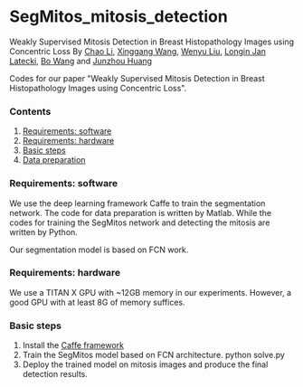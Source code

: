 # SegMitos_mitosis_detection
Weakly Supervised Mitosis Detection in Breast Histopathology Images using Concentric Loss
By [Chao Li](https://chaoli977.weebly.com/), [Xinggang Wang](http://www.xinggangw.info/), [Wenyu Liu](http://mclab.eic.hust.edu.cn/MCWebDisplay/PersonDetails.aspx?Name=Wenyu%20Liu), [Longin Jan Latecki](https://cis.temple.edu/~latecki/), [Bo Wang](https://bowang87.weebly.com/) and [Junzhou Huang](http://ranger.uta.edu/~huang/)

Codes for our paper "Weakly Supervised Mitosis Detection in Breast Histopathology Images using Concentric Loss". 

    
### Contents
1. [Requirements: software](#requirements-software)
2. [Requirements: hardware](#requirements-hardware)
3. [Basic steps](#steps)
4. [Data preparation](#data-preparation)

### Requirements: software

We use the deep learning framework Caffe to train the segmentation network. 
The code for data preparation is written by Matlab. While the codes for training the SegMitos network and detecting the mitosis are written by Python.

Our segmentation model is based on FCN work.

### Requirements: hardware

We use a TITAN X GPU with ~12GB memory in our experiments. However, a good GPU with at least 8G of memory suffices.

### Basic steps

1. Install the [Caffe framework](http://caffe.berkeleyvision.org/)
2. Train the SegMitos model based on FCN architecture. 
   python solve.py
3. Deploy the trained model on mitosis images and produce the final detection results.
   



